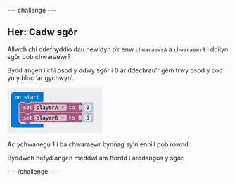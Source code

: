 \--- challenge \---

## Her: Cadw sgôr

Allwch chi ddefnyddio dau newidyn o’r enw `chwaraewrA` a `chwaraewrB` i ddilyn sgôr pob chwaraewr?

Bydd angen i chi osod y ddwy sgôr i 0 ar ddechrau'r gêm trwy osod y cod yn y bloc ‘ar gychwyn’.

![sgrinlun](images/reaction-on-start.png)

Ac ychwanegu 1 i ba chwaraewr bynnag sy'n ennill pob rownd.

Byddwch hefyd angen meddwl am ffordd i arddangos y sgôr.

\--- /challenge \---
